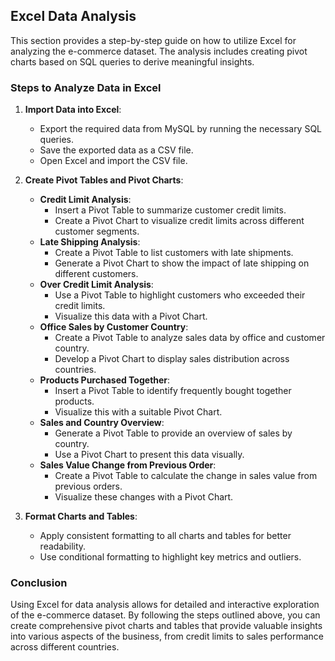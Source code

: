 ## Excel Data Analysis

This section provides a step-by-step guide on how to utilize Excel for analyzing the e-commerce dataset. The analysis includes creating pivot charts based on SQL queries to derive meaningful insights.

### Steps to Analyze Data in Excel

1. **Import Data into Excel**:
   - Export the required data from MySQL by running the necessary SQL queries.
   - Save the exported data as a CSV file.
   - Open Excel and import the CSV file.

2. **Create Pivot Tables and Pivot Charts**:
   - **Credit Limit Analysis**:
     - Insert a Pivot Table to summarize customer credit limits.
     - Create a Pivot Chart to visualize credit limits across different customer segments.
   - **Late Shipping Analysis**:
     - Create a Pivot Table to list customers with late shipments.
     - Generate a Pivot Chart to show the impact of late shipping on different customers.
   - **Over Credit Limit Analysis**:
     - Use a Pivot Table to highlight customers who exceeded their credit limits.
     - Visualize this data with a Pivot Chart.
   - **Office Sales by Customer Country**:
     - Create a Pivot Table to analyze sales data by office and customer country.
     - Develop a Pivot Chart to display sales distribution across countries.
   - **Products Purchased Together**:
     - Insert a Pivot Table to identify frequently bought together products.
     - Visualize this with a suitable Pivot Chart.
   - **Sales and Country Overview**:
     - Generate a Pivot Table to provide an overview of sales by country.
     - Use a Pivot Chart to present this data visually.
   - **Sales Value Change from Previous Order**:
     - Create a Pivot Table to calculate the change in sales value from previous orders.
     - Visualize these changes with a Pivot Chart.

3. **Format Charts and Tables**:
   - Apply consistent formatting to all charts and tables for better readability.
   - Use conditional formatting to highlight key metrics and outliers.


### Conclusion

Using Excel for data analysis allows for detailed and interactive exploration of the e-commerce dataset. By following the steps outlined above, you can create comprehensive pivot charts and tables that provide valuable insights into various aspects of the business, from credit limits to sales performance across different countries.

